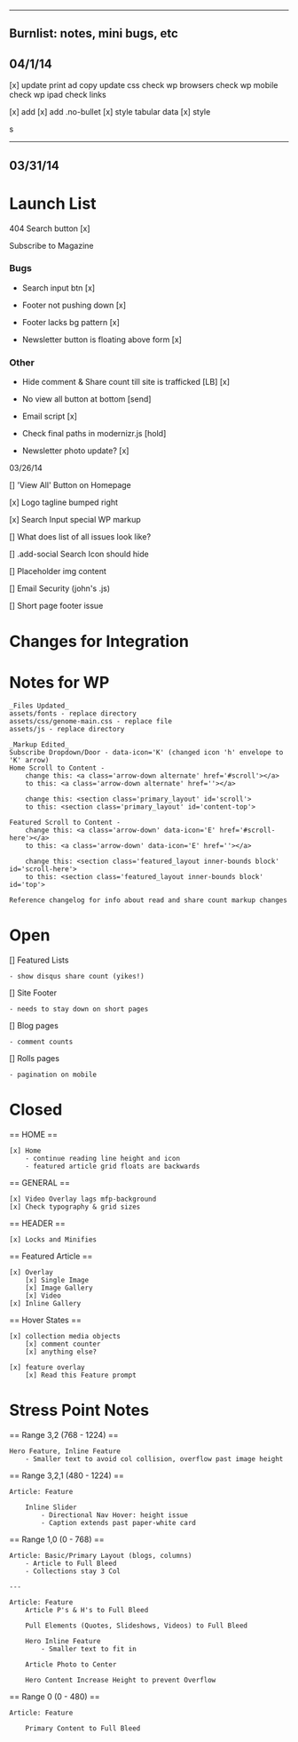 ----
Burnlist: notes, mini bugs, etc
----
04/1/14
----
[x] update print ad copy
update css
check wp browsers
check wp mobile
check wp ipad
check links

[x] add <abbr>
[x] add .no-bullet
[x] style tabular data
[x] style <dl>s



----
03/31/14
----
# Launch List

404 Search button [x]

Subscribe to Magazine





### Bugs
- Search input btn [x]

- Footer not pushing down [x]

- Footer lacks bg pattern [x]

- Newsletter button is floating above form [x]



### Other

- Hide comment & Share count till site is trafficked [LB] [x]

- No view all button at bottom [send]

- Email script [x]

- Check final paths in modernizr.js [hold]

- Newsletter photo update? [x]










03/26/14

[] 'View All' Button on Homepage

[x] Logo tagline bumped right

[x] Search Input special WP markup

[] What does list of all issues look like?

[] .add-social Search Icon should hide

[] Placeholder img content

[] Email Security (john's .js)

[] Short page footer issue



# Changes for Integration
# Notes for WP

    _Files Updated_
    assets/fonts - replace directory
    assets/css/genome-main.css - replace file
    assets/js - replace directory

    _Markup Edited_
    Subscribe Dropdown/Door - data-icon='K' (changed icon 'h' envelope to 'K' arrow)
    Home Scroll to Content -
        change this: <a class='arrow-down alternate' href='#scroll'></a>
        to this: <a class='arrow-down alternate' href=''></a>

        change this: <section class='primary_layout' id='scroll'>
        to this: <section class='primary_layout' id='content-top'>

    Featured Scroll to Content -
        change this: <a class='arrow-down' data-icon='E' href='#scroll-here'></a>
        to this: <a class='arrow-down' data-icon='E' href=''></a>

        change this: <section class='featured_layout inner-bounds block' id='scroll-here'>
        to this: <section class='featured_layout inner-bounds block' id='top'>

    Reference changelog for info about read and share count markup changes




# Open

[] Featured Lists

    - show disqus share count (yikes!)


[] Site Footer

    - needs to stay down on short pages

[] Blog pages

    - comment counts


[] Rolls pages

    - pagination on mobile


# Closed
== HOME ==

    [x] Home
        - continue reading line height and icon
        - featured article grid floats are backwards


== GENERAL ==

    [x] Video Overlay lags mfp-background
    [x] Check typography & grid sizes


== HEADER ==

    [x] Locks and Minifies

== Featured Article ==

    [x] Overlay
        [x] Single Image
        [x] Image Gallery
        [x] Video
    [x] Inline Gallery

== Hover States ==

    [x] collection media objects
        [x] comment counter
        [x] anything else?

    [x] feature overlay
        [x] Read this Feature prompt





# Stress Point Notes
== Range 3,2 (768 - 1224) ==

    Hero Feature, Inline Feature
        - Smaller text to avoid col collision, overflow past image height


== Range 3,2,1 (480 - 1224) ==

    Article: Feature

        Inline Slider
            - Directional Nav Hover: height issue
            - Caption extends past paper-white card


== Range 1,0 (0 - 768) ==

    Article: Basic/Primary Layout (blogs, columns)
        - Article to Full Bleed
        - Collections stay 3 Col

    ---

    Article: Feature
        Article P's & H's to Full Bleed

        Pull Elements (Quotes, Slideshows, Videos) to Full Bleed

        Hero Inline Feature
            - Smaller text to fit in

        Article Photo to Center

        Hero Content Increase Height to prevent Overflow

== Range 0 (0 - 480) ==

    Article: Feature

        Primary Content to Full Bleed
